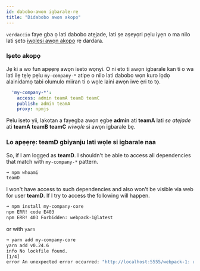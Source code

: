 ```yaml
---
id: dabobo-awọn igbarale-rẹ
title: "Didabobo awọn akopọ"
---
```


`verdaccio` faye gba ọ lati dabobo atẹjade, lati ṣe aṣeyọri pẹlu iyẹn o ma nilo lati ṣeto [iwọlesi awọn akopọ](packages) rẹ dardara.

### Iṣeto akopọ

Jẹ ki a wo fun apẹẹrẹ awọn iseto wọnyi. O ni eto ti awọn igbarale kan ti o wa lati ilẹ tẹlẹ pẹlu `my-company-*` atipe o nilo lati dabobo wọn kuro lọdọ alainidamọ tabi olumulo miiran ti o wọle laini awọn iwe ẹri to tọ.

```yaml
  'my-company-*':
    access: admin teamA teamB teamC
    publish: admin teamA
    proxy: npmjs
```

Pẹlu iṣeto yii, lakotan a fayegba awọn ẹgbẹ **admin** ati **teamA** lati *se atẹjade* ati **teamA** **teamB** **teamC** *wiwọle* si awọn igbarale bẹ.

### Lo apẹẹrẹ: teamD gbiyanju lati wọle si igbarale naa

So, if I am logged as **teamD**. I shouldn't be able to access all dependencies that match with `my-company-*` pattern.

```bash
➜ npm whoami
teamD
```

I won't have access to such dependencies and also won't be visible via web for user **teamD**. If I try to access the following will happen.

```bash
➜ npm install my-company-core
npm ERR! code E403
npm ERR! 403 Forbidden: webpack-1@latest
```

or with `yarn`

```bash
➜ yarn add my-company-core
yarn add v0.24.6
info No lockfile found.
[1/4] 
error An unexpected error occurred: "http://localhost:5555/webpack-1: unregistered users are not allowed to access package my-company-core".
```